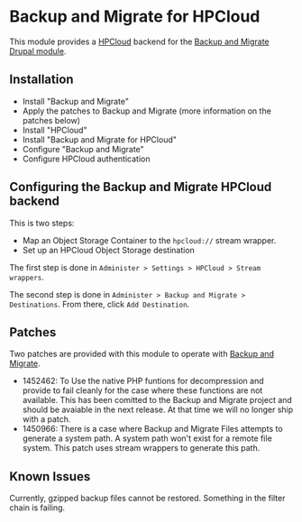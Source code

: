 # Backup and Migrate for HPCloud

This module provides a [HPCloud](http://hpcloud.com) backend for the [Backup and
Migrate Drupal module](http://drupal.org/project/backup_migrate).

## Installation

* Install "Backup and Migrate"
* Apply the patches to Backup and Migrate (more information on the patches below)
* Install "HPCloud"
* Install "Backup and Migrate for HPCloud"
* Configure "Backup and Migrate"
* Configure HPCloud authentication

## Configuring the Backup and Migrate HPCloud backend

This is two steps:

* Map an Object Storage Container to the `hpcloud://` stream wrapper.
* Set up an HPCloud Object Storage destination

The first step is done in `Administer > Settings > HPCloud > Stream wrappers`.

The second step is done in `Administer > Backup and Migrate > Destinations`.
From there, click `Add Destination`.

## Patches

Two patches are provided with this module to operate with 
[Backup and Migrate](http://drupal.org/project/backup_migrate).

- 1452462: To Use the native PHP funtions for decompression and provide to fail
  cleanly for the case where these functions are not available. This has been 
  comitted to the Backup and Migrate project and should be avaiable in the next
  release. At that time we will no longer ship with a patch.
- 1450966: There is a case where Backup and Migrate Files attempts to generate
  a system path. A system path won't exist for a remote file system. This patch
  uses stream wrappers to generate this path.

## Known Issues

Currently, gzipped backup files cannot be restored. Something in the filter
chain is failing.


